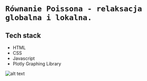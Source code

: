 # `Równanie Poissona - relaksacja globalna i lokalna.`

## Tech stack
- HTML
- CSS
- Javascript
- Plotly Graphing Library

![alt text](https://github.com/nerooc/Numerical-Methods-2-PL/blob/main/Lab%2004%20-%20R%C3%B3wnanie%20Poissona%20-%20relaksacja%20globalna%20i%20lokalna/Wykresy/results.png)
